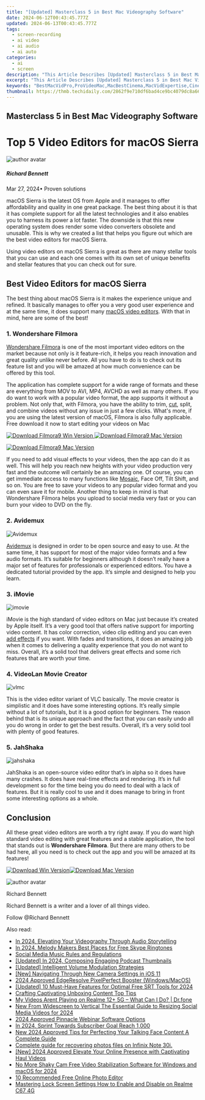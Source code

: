 ```yaml
---
title: "[Updated] Masterclass 5 in Best Mac Videography Software"
date: 2024-06-12T00:43:45.777Z
updated: 2024-06-13T00:43:45.777Z
tags: 
  - screen-recording
  - ai video
  - ai audio
  - ai auto
categories: 
  - ai
  - screen
description: "This Article Describes [Updated] Masterclass 5 in Best Mac Videography Software"
excerpt: "This Article Describes [Updated] Masterclass 5 in Best Mac Videography Software"
keywords: "BestMacVidPro,ProVideoMac,MacBestCinema,MacVidExpertise,CinemaMasterMac,TopMacFilmmaking,MasterMacEditing"
thumbnail: https://thmb.techidaily.com/2862f9e710df6bad4ce9bc4079dc8a66e33ae9d0bd1d0ef6275f60c014f1ce3f.jpg
---
```


## Masterclass 5 in Best Mac Videography Software

# Top 5 Video Editors for macOS Sierra

![author avatar](https://images.wondershare.com/filmora/article-images/richard-bennett.jpg)

##### Richard Bennett

 Mar 27, 2024• Proven solutions

macOS Sierra is the latest OS from Apple and it manages to offer affordability and quality in one great package. The best thing about it is that it has complete support for all the latest technologies and it also enables you to harness its power a lot faster. The downside is that this new operating system does render some video converters obsolete and unusable. This is why we created a list that helps you figure out which are the best video editors for macOS Sierra.

Using video editors on macOS Sierra is great as there are many stellar tools that you can use and each one comes with its own set of unique benefits and stellar features that you can check out for sure.

## Best Video Editors for macOS Sierra

The best thing about macOS Sierra is it makes the experience unique and refined. It basically manages to offer you a very good user experience and at the same time, it does support many [macOS video editors](https://tools.techidaily.com/wondershare/filmora/download/). With that in mind, here are some of the best!

### 1\. Wondershare Filmora

[Wondershare Filmora](https://tools.techidaily.com/wondershare/filmora/download/) is one of the most important video editors on the market because not only is it feature-rich, it helps you reach innovation and great quality unlike never before. All you have to do is to check out its feature list and you will be amazed at how much convenience can be offered by this tool.

The application has complete support for a wide range of formats and these are everything from MOV to AVI, MP4, AVCHD as well as many others. If you do want to work with a popular video format, the app supports it without a problem. Not only that, with Filmora, you have the ability to trim, [cut](https://tools.techidaily.com/wondershare/filmora/download/), split, and combine videos without any issue in just a few clicks. What's more, if you are using the latest version of macOS, Filmora is also fully applicable. Free download it now to start editing your videos on Mac

[![Download Filmora9 Win Version](https://images.wondershare.com/filmora/guide/download-btn-win.jpg) ](https://tools.techidaily.com/wondershare/filmora/download/) [![Download Filmora9 Mac Version](https://images.wondershare.com/filmora/guide/download-btn-mac.jpg) ](https://tools.techidaily.com/wondershare/filmora/download/)

[![Download Filmora9 Mac Version](https://images.wondershare.com/filmora/images2022/download-mac-store.png) ](https://apps.apple.com/app/apple-store/id1516822341?pt=169436&ct=pc-article-top50&mt=8)

If you need to add visual effects to your videos, then the app can do it as well. This will help you reach new heights with your video production very fast and the outcome will certainly be an amazing one. Of course, you can get immediate access to many functions like [Mosaic](https://tools.techidaily.com/wondershare/filmora/download/), Face Off, Tilt Shift, and so on. You are free to save your videos to any popular video format and you can even save it for mobile. Another thing to keep in mind is that Wondershare Filmora helps you upload to social media very fast or you can burn your video to DVD on the fly.

### 2\. Avidemux

![Avidemux](https://images.wondershare.com/filmora/article-images/avidemux-for-mac-1.jpg)

[Avidemux](https://tools.techidaily.com/wondershare/filmora/download/) is designed in order to be open source and easy to use. At the same time, it has support for most of the major video formats and a few audio formats. It’s suitable for beginners although it doesn’t really have a major set of features for professionals or experienced editors. You have a dedicated tutorial provided by the app. It’s simple and designed to help you learn.

### 3\. iMovie

![imovie](https://images.wondershare.com/filmora/article-images/video-splitter-mac-4.jpg)

iMovie is the high standard of video editors on Mac just because it’s created by Apple itself. It’s a very good tool that offers native support for importing video content. It has color correction, video clip editing and you can even [add effects](https://tools.techidaily.com/wondershare/filmora/download/) if you want. With fades and transitions, it does an amazing job when it comes to delivering a quality experience that you do not want to miss. Overall, it’s a solid tool that delivers great effects and some rich features that are worth your time.

### 4\. VideoLan Movie Creator

![vlmc](https://images.wondershare.com/filmora/article-images/vlmc-for-mac.png)

This is the video editor variant of VLC basically. The movie creator is simplistic and it does have some interesting options. It’s really simple without a lot of tutorials, but it is a good option for beginners. The reason behind that is its unique approach and the fact that you can easily undo all you do wrong in order to get the best results. Overall, it’s a very solid tool with plenty of good features.

### 5\. JahShaka

![jahshaka](https://images.wondershare.com/filmora/article-images/jahshaka-for-mac.jpg)

JahShaka is an open-source video editor that’s in alpha so it does have many crashes. It does have real-time effects and rendering. It’s in full development so for the time being you do need to deal with a lack of features. But it is really cool to use and it does manage to bring in front some interesting options as a whole.

## Conclusion

All these great video editors are worth a try right away. If you do want high standard video editing with great features and a stable application, the tool that stands out is **Wondershare Filmora**. But there are many others to be had here, all you need is to check out the app and you will be amazed at its features!

[![Download Win Version](https://images.wondershare.com/filmora/guide/download-btn-win.jpg)](https://tools.techidaily.com/wondershare/filmora/download/)[![Download Mac Version](https://images.wondershare.com/filmora/guide/download-btn-mac.jpg)](https://tools.techidaily.com/wondershare/filmora/download/)

![author avatar](https://images.wondershare.com/filmora/article-images/richard-bennett.jpg)

Richard Bennett

Richard Bennett is a writer and a lover of all things video.

Follow @Richard Bennett


<ins class="adsbygoogle"
     style="display:block"
     data-ad-format="autorelaxed"
     data-ad-client="ca-pub-7571918770474297"
     data-ad-slot="1223367746"></ins>



<ins class="adsbygoogle"
     style="display:block"
     data-ad-client="ca-pub-7571918770474297"
     data-ad-slot="8358498916"
     data-ad-format="auto"
     data-full-width-responsive="true"></ins>


<span class="atpl-alsoreadstyle">Also read:</span>
<div><ul>
<li><a href="https://article-tips.techidaily.com/in-2024-elevating-your-videography-through-audio-storytelling/"><u>In 2024, Elevating Your Videography Through Audio Storytelling</u></a></li>
<li><a href="https://article-tips.techidaily.com/in-2024-melody-makers-best-places-for-free-skype-ringtones/"><u>In 2024, Melody Makers  Best Places for Free Skype Ringtones</u></a></li>
<li><a href="https://article-tips.techidaily.com/social-media-music-rules-and-regulations/"><u>Social Media Music Rules and Regulations</u></a></li>
<li><a href="https://article-tips.techidaily.com/updated-in-2024-composing-engaging-podcast-thumbnails/"><u>[Updated] In 2024, Composing Engaging Podcast Thumbnails</u></a></li>
<li><a href="https://article-tips.techidaily.com/updated-intelligent-volume-modulation-strategies/"><u>[Updated] Intelligent Volume Modulation Strategies</u></a></li>
<li><a href="https://article-tips.techidaily.com/new-navigating-through-new-camera-settings-in-ios-11/"><u>[New] Navigating Through New Camera Settings in iOS 11</u></a></li>
<li><a href="https://article-tips.techidaily.com/2024-approved-edgeresolve-pixelperfect-booster-windowsmacos/"><u>2024 Approved  EdgeResolve PixelPerfect Booster (Windows/MacOS)</u></a></li>
<li><a href="https://article-tips.techidaily.com/updated-10-must-have-features-for-optimal-free-srt-tools-for-2024/"><u>[Updated] 10 Must-Have Features for Optimal Free SRT Tools for 2024</u></a></li>
<li><a href="https://article-tips.techidaily.com/crafting-captivating-unboxing-content-top-tips/"><u>Crafting Captivating Unboxing Content  Top Tips</u></a></li>
<li><a href="https://howto.techidaily.com/my-videos-arent-playing-on-realme-12plus-5g-what-can-i-do-drfone-by-drfone-fix-android-problems-fix-android-problems/"><u>My Videos Arent Playing on Realme 12+ 5G – What Can I Do? | Dr.fone</u></a></li>
<li><a href="https://ai-video-tools.techidaily.com/new-from-widescreen-to-vertical-the-essential-guide-to-resizing-social-media-videos-for-2024/"><u>New From Widescreen to Vertical The Essential Guide to Resizing Social Media Videos for 2024</u></a></li>
<li><a href="https://video-capture.techidaily.com/2024-approved-pinnacle-webinar-software-options/"><u>2024 Approved  Pinnacle Webinar Software Options</u></a></li>
<li><a href="https://youtube-stream.techidaily.com/in-2024-sprint-towards-subscriber-goal-reach-1000/"><u>In 2024, Sprint Towards Subscriber Goal  Reach 1,000</u></a></li>
<li><a href="https://ai-topics.techidaily.com/new-2024-approved-tips-for-perfecting-your-talking-face-content-a-complete-guide/"><u>New 2024 Approved Tips for Perfecting Your Talking Face Content A Complete Guide</u></a></li>
<li><a href="https://phone-solutions.techidaily.com/complete-guide-for-recovering-photos-files-on-infinix-note-30i-by-fonelab-android-recover-photos/"><u>Complete guide for recovering photos files on Infinix Note 30i.</u></a></li>
<li><a href="https://facebook-video-footage.techidaily.com/new-2024-approved-elevate-your-online-presence-with-captivating-haul-videos/"><u>[New] 2024 Approved  Elevate Your Online Presence with Captivating Haul Videos</u></a></li>
<li><a href="https://video-creation-software.techidaily.com/no-more-shaky-cam-free-video-stabilization-software-for-windows-and-macos-for-2024/"><u>No More Shaky Cam Free Video Stabilization Software for Windows and macOS for 2024</u></a></li>
<li><a href="https://extra-information.techidaily.com/10-recommended-free-online-photo-editor/"><u>10 Recommended Free Online Photo Editor</u></a></li>
<li><a href="https://easy-unlock-android.techidaily.com/mastering-lock-screen-settings-how-to-enable-and-disable-on-realme-c67-4g-by-drfone-android/"><u>Mastering Lock Screen Settings How to Enable and Disable on Realme C67 4G</u></a></li>
</ul></div>

